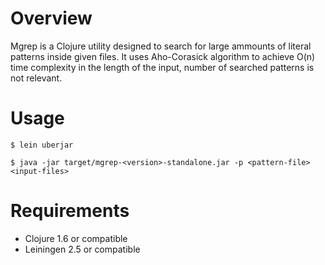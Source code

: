 # Overview
Mgrep is a Clojure utility designed to search for large ammounts of literal patterns inside given files. It uses Aho-Corasick algorithm to achieve O(n) time complexity in the length of the input, number of searched patterns is not relevant.


# Usage
`$ lein uberjar`

`$ java -jar target/mgrep-<version>-standalone.jar -p <pattern-file> <input-files>`


# Requirements
* Clojure 1.6 or compatible
* Leiningen 2.5 or compatible
